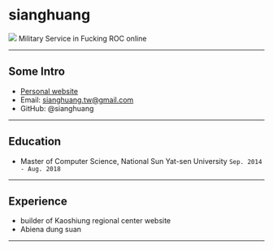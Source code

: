 # sianghuang

![](http://static.flickr.com/209/455781940_a79c8affe2.jpg)
Military Service in Fucking ROC online

---

## Some Intro
* [Personal website](https://www.facebook.com/sianghuang.tw)
* Email: sianghuang.tw@gmail.com
* GitHub: @sianghuang

---

## Education

* Master of Computer Science, National Sun Yat-sen University `Sep. 2014 - Aug. 2018`

---

## Experience
* builder of  Kaoshiung regional center website
* Abiena dung suan 

--- 

